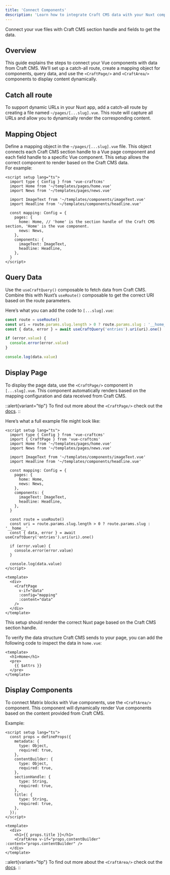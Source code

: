 ```yaml
---
title: 'Connect Components'
description: 'Learn how to integrate Craft CMS data with your Nuxt components'
---
```


Connect your vue files with Craft CMS section handle and fields to get the data.

## Overview
This guide explains the steps to connect your Vue components with data from Craft CMS. We’ll set up a catch-all route, create a mapping object for components, query data, 
and use the `<CraftPage/>` and `<CraftArea/>` components to display content dynamically.

## Catch all route

To support dynamic URLs in your Nuxt app, add a catch-all route by creating a file named `~/pages/[...slug].vue`. 
This route will capture all URLs and allow you to dynamically render the corresponding content.

## Mapping Object

Define a mapping object in the `~/pages/[...slug].vue` file. This object connects each Craft CMS section handle to a Vue page component and each field handle to a specific 
Vue component. This setup allows the correct component to render based on the Craft CMS data.
<br>
For example:

```vue
<script setup lang="ts">
  import type { Config } from 'vue-craftcms'
  import Home from '~/templates/pages/home.vue'
  import News from '~/templates/pages/news.vue'

  import ImageText from '~/templates/components/imageText.vue'
  import Headline from '~/templates/components/headline.vue'

  const mapping: Config = {
    pages: {
      home: Home, // 'home' is the section handle of the Craft CMS section, 'Home' is the vue component.
      news: News,
    },
    components: {
      imageText: ImageText,
      headline: Headline,
    },
  }
</script>
```

## Query Data

Use the `useCraftQuery()` composable to fetch data from Craft CMS. Combine this with Nuxt’s `useRoute()` composable to get the correct URI based on the route parameters.

Here’s what you can add the code to `[...slug].vue`:
```ts
const route = useRoute()
const uri = route.params.slug.length > 0 ? route.params.slug : '__home__'
const { data, error } = await useCraftQuery('entries').uri(uri).one()

if (error.value) {
  console.error(error.value)
}

console.log(data.value)
```

## Display Page

To display the page data, use the `<CraftPage/>` component in `[...slug].vue`. This component automatically renders based on the 
mapping configuration and data received from Craft CMS.

::alert{variant="tip"}
  To find out more about the `<CraftPage/>` check out the [docs](/libraries/nuxt-craftcms/components/craft-page).
::

Here’s what a full example file might look like:

```vue
<script setup lang="ts">
  import type { Config } from 'vue-craftcms'
  import { CraftPage } from 'vue-craftcms'
  import Home from '~/templates/pages/home.vue'
  import News from '~/templates/pages/news.vue'

  import ImageText from '~/templates/components/imageText.vue'
  import Headline from '~/templates/components/headline.vue'

  const mapping: Config = {
    pages: {
      home: Home,
      news: News,
    },
    components: {
      imageText: ImageText,
      headline: Headline,
    },
  }

  const route = useRoute()
  const uri = route.params.slug.length > 0 ? route.params.slug : '__home__'
  const { data, error } = await useCraftQuery('entries').uri(uri).one()

  if (error.value) {
    console.error(error.value)
  }

  console.log(data.value)
</script>

<template>
  <div>
    <CraftPage
      v-if="data"
      :config="mapping"
      :content="data"
    />
  </div>
</template>
```

This setup should render the correct Nuxt page based on the Craft CMS section handle.

To verify the data structure Craft CMS sends to your page, you can add the following code to inspect the data in `home.vue`:

```vue [templates/pages/home.vue]
<template>
  <h1>Home</h1>
  <pre>
    {{ $attrs }}
  </pre>
</template>
```

## Display Components

To connect Matrix blocks with Vue components, use the `<CraftArea/>` component. This component will dynamically render 
Vue components based on the content provided from Craft CMS.

Example:
```vue [templates/pages/home.vue]
<script setup lang="ts">
  const props = defineProps({
    metadata: {
      type: Object,
      required: true,
    },
    contentBuilder: {
      type: Object,
      required: true,
    },
    sectionHandle: {
      type: String,
      required: true,
    },
    title: {
      type: String,
      required: true,
    },
  });
</script>

<template>
  <div>
    <h1>{{ props.title }}</h1>
    <CraftArea v-if="props.contentBuilder" :content="props.contentBuilder" />
  </div>
</template>
```

::alert{variant="tip"}
  To find out more about the `<CraftArea/>` check out the [docs](/libraries/nuxt-craftcms/components/craft-area).
::
